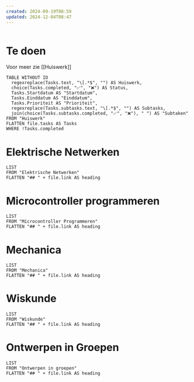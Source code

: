 ```yaml
---
created: 2024-09-19T08:59
updated: 2024-12-04T08:47
---
```

```toc
```

# Te doen
Voor meer zie [[Huiswerk]]
```dataview
TABLE WITHOUT ID 
  regexreplace(Tasks.text, "\[.*$", "") AS Huiswerk, 
  choice(Tasks.completed, "✅", "❌") AS Status, 
  Tasks.Startdatum AS "Startdatum", 
  Tasks.Einddatum AS "Einddatum",  
  Tasks.Prioriteit AS "Prioriteit", 
  regexreplace(Tasks.subtasks.text, "\[.*$", "") AS Subtasks, 
  join(choice(Tasks.subtasks.completed, "✅", "❌"), " ") AS "Subtaken"
FROM "Huiswerk"
FLATTEN file.tasks AS Tasks
WHERE !Tasks.completed
```

# Elektrische Netwerken
```dataview
LIST
FROM "Elektrische Netwerken"
FLATTEN "## " + file.link AS heading
```

# Microcontroller programmeren
```dataview
LIST
FROM "Microcontroller Programmeren"
FLATTEN "## " + file.link AS heading
```

# Mechanica
```dataview
LIST
FROM "Mechanica"
FLATTEN "## " + file.link AS heading
```

# Wiskunde
```dataview
LIST
FROM "Wiskunde"
FLATTEN "## " + file.link AS heading
```

# Ontwerpen in Groepen 
```dataview
LIST
FROM "Ontwerpen in groepen"
FLATTEN "## " + file.link AS heading
```

